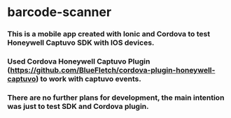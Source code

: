 # barcode-scanner

### This is a mobile app created with Ionic and Cordova to test Honeywell Captuvo SDK with IOS devices.
### Used Cordova Honeywell Captuvo Plugin (https://github.com/BlueFletch/cordova-plugin-honeywell-captuvo) to work with captuvo events.
### There are no further plans for development, the main intention was just to test SDK and Cordova plugin.
